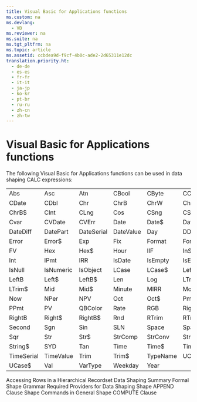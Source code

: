 ```yaml
---
title: Visual Basic for Applications functions
ms.custom: na
ms.devlang: 
  - VB
ms.reviewer: na
ms.suite: na
ms.tgt_pltfrm: na
ms.topic: article
ms.assetid: ccbdea9d-f9cf-4b0c-ade2-2d65311e12dc
translation.priority.ht: 
  - de-de
  - es-es
  - fr-fr
  - it-it
  - ja-jp
  - ko-kr
  - pt-br
  - ru-ru
  - zh-cn
  - zh-tw
---
```

# Visual Basic for Applications functions
<?xml version="1.0" encoding="utf-8"?>
<developerReferenceWithoutSyntaxDocument xmlns="http://ddue.schemas.microsoft.com/authoring/2003/5" xmlns:xlink="http://www.w3.org/1999/xlink" xmlns:xsi="http://www.w3.org/2001/XMLSchema-instance" xsi:schemaLocation="http://ddue.schemas.microsoft.com/authoring/2003/5 http://dduestorage.blob.core.windows.net/ddueschema/developer.xsd">
  <introduction>
    <para>The following Visual Basic for Applications functions can be used in data shaping CALC expressions:</para>
  </introduction>
  <section>
    <content>
      <table xmlns:caps="http://schemas.microsoft.com/build/caps/2013/11">
        <tbody>
          <tr>
            <TD>
              <para>Abs</para>
            </TD>
            <TD>
              <para>Asc</para>
            </TD>
            <TD>
              <para>Atn</para>
            </TD>
            <TD>
              <para>CBool</para>
            </TD>
            <TD>
              <para>CByte</para>
            </TD>
            <TD>
              <para>CCur</para>
            </TD>
          </tr>
          <tr>
            <TD>
              <para>CDate</para>
            </TD>
            <TD>
              <para>CDbl</para>
            </TD>
            <TD>
              <para>Chr</para>
            </TD>
            <TD>
              <para>ChrB</para>
            </TD>
            <TD>
              <para>ChrW</para>
            </TD>
            <TD>
              <para>Chr$</para>
            </TD>
          </tr>
          <tr>
            <TD>
              <para>ChrB$</para>
            </TD>
            <TD>
              <para>CInt</para>
            </TD>
            <TD>
              <para>CLng</para>
            </TD>
            <TD>
              <para>Cos</para>
            </TD>
            <TD>
              <para>CSng</para>
            </TD>
            <TD>
              <para>CStr</para>
            </TD>
          </tr>
          <tr>
            <TD>
              <para>Cvar</para>
            </TD>
            <TD>
              <para>CVDate</para>
            </TD>
            <TD>
              <para>CVErr</para>
            </TD>
            <TD>
              <para>Date</para>
            </TD>
            <TD>
              <para>Date$</para>
            </TD>
            <TD>
              <para>DateAdd</para>
            </TD>
          </tr>
          <tr>
            <TD>
              <para>DateDiff</para>
            </TD>
            <TD>
              <para>DatePart</para>
            </TD>
            <TD>
              <para>DateSerial</para>
            </TD>
            <TD>
              <para>DateValue</para>
            </TD>
            <TD>
              <para>Day</para>
            </TD>
            <TD>
              <para>DDB</para>
            </TD>
          </tr>
          <tr>
            <TD>
              <para>Error</para>
            </TD>
            <TD>
              <para>Error$</para>
            </TD>
            <TD>
              <para>Exp</para>
            </TD>
            <TD>
              <para>Fix</para>
            </TD>
            <TD>
              <para>Format</para>
            </TD>
            <TD>
              <para>Format$</para>
            </TD>
          </tr>
          <tr>
            <TD>
              <para>FV</para>
            </TD>
            <TD>
              <para>Hex</para>
            </TD>
            <TD>
              <para>Hex$</para>
            </TD>
            <TD>
              <para>Hour</para>
            </TD>
            <TD>
              <para>IIF</para>
            </TD>
            <TD>
              <para>InStr</para>
            </TD>
          </tr>
          <tr>
            <TD>
              <para>Int</para>
            </TD>
            <TD>
              <para>IPmt</para>
            </TD>
            <TD>
              <para>IRR</para>
            </TD>
            <TD>
              <para>IsDate</para>
            </TD>
            <TD>
              <para>IsEmpty</para>
            </TD>
            <TD>
              <para>IsError</para>
            </TD>
          </tr>
          <tr>
            <TD>
              <para>IsNull</para>
            </TD>
            <TD>
              <para>IsNumeric</para>
            </TD>
            <TD>
              <para>IsObject</para>
            </TD>
            <TD>
              <para>LCase</para>
            </TD>
            <TD>
              <para>LCase$</para>
            </TD>
            <TD>
              <para>Left</para>
            </TD>
          </tr>
          <tr>
            <TD>
              <para>LeftB</para>
            </TD>
            <TD>
              <para>Left$</para>
            </TD>
            <TD>
              <para>LeftB$</para>
            </TD>
            <TD>
              <para>Len</para>
            </TD>
            <TD>
              <para>Log</para>
            </TD>
            <TD>
              <para>LTrim</para>
            </TD>
          </tr>
          <tr>
            <TD>
              <para>LTrim$</para>
            </TD>
            <TD>
              <para>Mid</para>
            </TD>
            <TD>
              <para>Mid$</para>
            </TD>
            <TD>
              <para>Minute</para>
            </TD>
            <TD>
              <para>MIRR</para>
            </TD>
            <TD>
              <para>Month</para>
            </TD>
          </tr>
          <tr>
            <TD>
              <para>Now</para>
            </TD>
            <TD>
              <para>NPer</para>
            </TD>
            <TD>
              <para>NPV</para>
            </TD>
            <TD>
              <para>Oct</para>
            </TD>
            <TD>
              <para>Oct$</para>
            </TD>
            <TD>
              <para>Pmt</para>
            </TD>
          </tr>
          <tr>
            <TD>
              <para>PPmt</para>
            </TD>
            <TD>
              <para>PV</para>
            </TD>
            <TD>
              <para>QBColor</para>
            </TD>
            <TD>
              <para>Rate</para>
            </TD>
            <TD>
              <para>RGB</para>
            </TD>
            <TD>
              <para>Right</para>
            </TD>
          </tr>
          <tr>
            <TD>
              <para>RightB</para>
            </TD>
            <TD>
              <para>Right$</para>
            </TD>
            <TD>
              <para>RightB$</para>
            </TD>
            <TD>
              <para>Rnd</para>
            </TD>
            <TD>
              <para>RTrim</para>
            </TD>
            <TD>
              <para>RTrim$</para>
            </TD>
          </tr>
          <tr>
            <TD>
              <para>Second</para>
            </TD>
            <TD>
              <para>Sgn</para>
            </TD>
            <TD>
              <para>Sin</para>
            </TD>
            <TD>
              <para>SLN</para>
            </TD>
            <TD>
              <para>Space</para>
            </TD>
            <TD>
              <para>Space$</para>
            </TD>
          </tr>
          <tr>
            <TD>
              <para>Sqr</para>
            </TD>
            <TD>
              <para>Str</para>
            </TD>
            <TD>
              <para>Str$</para>
            </TD>
            <TD>
              <para>StrComp</para>
            </TD>
            <TD>
              <para>StrConv</para>
            </TD>
            <TD>
              <para>String</para>
            </TD>
          </tr>
          <tr>
            <TD>
              <para>String$</para>
            </TD>
            <TD>
              <para>SYD</para>
            </TD>
            <TD>
              <para>Tan</para>
            </TD>
            <TD>
              <para>Time</para>
            </TD>
            <TD>
              <para>Time$</para>
            </TD>
            <TD>
              <para>Timer</para>
            </TD>
          </tr>
          <tr>
            <TD>
              <para>TimeSerial</para>
            </TD>
            <TD>
              <para>TimeValue</para>
            </TD>
            <TD>
              <para>Trim</para>
            </TD>
            <TD>
              <para>Trim$</para>
            </TD>
            <TD>
              <para>TypeName</para>
            </TD>
            <TD>
              <para>UCase</para>
            </TD>
          </tr>
          <tr>
            <TD>
              <para>UCase$</para>
            </TD>
            <TD>
              <para>Val</para>
            </TD>
            <TD>
              <para>VarType </para>
            </TD>
            <TD>
              <para>Weekday</para>
            </TD>
            <TD>
              <para>Year</para>
            </TD>
            <TD>
              <para> </para>
            </TD>
          </tr>
        </tbody>
      </table>
    </content>
  </section>
  <relatedTopics>
<link xlink:href="25f1d2a1-6d5e-4457-aa07-5db5c75dee18">Accessing Rows in a Hierarchical Recordset</link>
<link xlink:href="4cb5fd29-4e56-46ac-ae48-a6771c321c0c">Data Shaping Summary</link>
<link xlink:href="ea691475-0f03-4abe-a785-b77e77712d1d">Formal Shape Grammar</link>
<link xlink:href="d49d48d2-ac2d-4c11-895c-5a149b444620">Required Providers for Data Shaping</link>
<link xlink:href="f90fcf55-6b24-401d-94e1-d65bd24bd342">Shape APPEND Clause</link>
<link xlink:href="1fac7831-a187-4b15-9b43-aad380c5556c">Shape Commands in General</link>
<link xlink:href="3fdfead2-b5ab-4163-9b1d-3d2143a5db8c">Shape COMPUTE Clause</link>
</relatedTopics>
</developerReferenceWithoutSyntaxDocument>